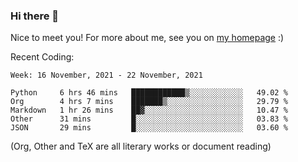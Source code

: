 ### Hi there 👋

Nice to meet you! For more about me, see you on [my homepage](https://jiayipan.me) :)


Recent Coding:
<!--START_SECTION:waka-->
```text
Week: 16 November, 2021 - 22 November, 2021

Python     6 hrs 46 mins   ████████████▒░░░░░░░░░░░░   49.02 % 
Org        4 hrs 7 mins    ███████▒░░░░░░░░░░░░░░░░░   29.79 % 
Markdown   1 hr 26 mins    ██▓░░░░░░░░░░░░░░░░░░░░░░   10.47 % 
Other      31 mins         █░░░░░░░░░░░░░░░░░░░░░░░░   03.83 % 
JSON       29 mins         █░░░░░░░░░░░░░░░░░░░░░░░░   03.60 % 
```
<!--END_SECTION:waka-->
(Org, Other and TeX are all literary works or document reading)
